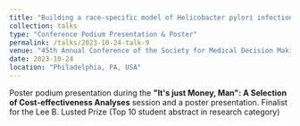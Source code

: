 ```yaml
---
title: "Building a race-specific model of Helicobacter pylori infections in the United States"
collection: talks
type: "Conference Podium Presentation & Poster"
permalink: /talks/2023-10-24-talk-9
venue: "45th Annual Conference of the Society for Medical Decision Making"
date: 2023-10-24
location: "Philadelphia, PA, USA"
---
```


Poster podium presentation during the <strong>"It's just Money, Man": A Selection of Cost-effectiveness Analyses</strong> session and a poster presentation. Finalist for the Lee B. Lusted Prize (Top 10 student abstract in research category)

